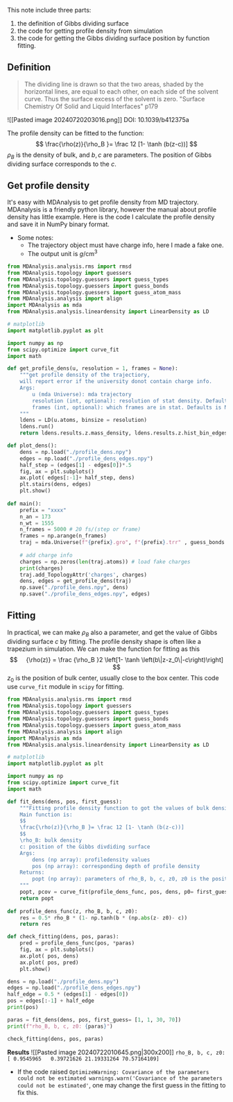 This note include three parts:
1. the definition of Gibbs dividing surface
2. the code for getting profile density from simulation
3. the code for getting the Gibbs dividing surface position by function fitting.
## Definition

>The dividing line is drawn so that the two areas, shaded by the horizontal lines, are equal to each other, on each side of the solvent curve. Thus the surface excess of the solvent is zero. 
>"Surface Chemistry Of Solid and Liquid Interfaces" p179

![[Pasted image 20240720203016.png]]
DOI: 10.1039/b412375a

The profile density can be fitted to the function:
$$
\frac{\rho(z)}{\rho_B }= \frac 12 [1- \tanh (b(z-c))]
$$
$\rho_B$ is the density of bulk, and $b, c$ are parameters. The position of Gibbs dividing surface corresponds to the $c$.

## Get profile density

 It's easy with MDAnalysis to get profile density from MD trajectory. MDAnalysis is a friendly python library, however the manual about profile density has little example. Here is the code I calculate the profile density and save it in NumPy binary format.

- Some notes:
	- The trajectory object must have charge info, here I made a fake one.
	- The output unit is $g/\text{cm}^3$  
``` python 
from MDAnalysis.analysis.rms import rmsd
from MDAnalysis.topology import guessers
from MDAnalysis.topology.guessers import guess_types
from MDAnalysis.topology.guessers import guess_bonds
from MDAnalysis.topology.guessers import guess_atom_mass
from MDAnalysis.analysis import align
import MDAnalysis as mda
from MDAnalysis.analysis.lineardensity import LinearDensity as LD

# matplotlib
import matplotlib.pyplot as plt

import numpy as np
from scipy.optimize import curve_fit
import math

def get_profile_dens(u, resolution = 1, frames = None):
    """get profile density of the trajectiory,
    will report error if the university donot contain charge info.
    Args:
        u (mda Universe): mda trajectory
        resolution (int, optional): resolution of stat density. Defaults to 1.
        frames (int, optional): which frames are in stat. Defaults is None and all frames will be counted.
    """
    ldens = LD(u.atoms, binsize = resolution)
    ldens.run()
    return ldens.results.z.mass_density, ldens.results.z.hist_bin_edges

def plot_dens():
    dens = np.load("./profile_dens.npy")
    edges = np.load("./profile_dens_edges.npy")
    half_step = (edges[1] - edges[0])*.5
    fig, ax = plt.subplots()
    ax.plot( edges[:-1]+ half_step, dens)
    plt.stairs(dens, edges)
    plt.show()
    
def main():
    prefix = "xxxx"
    n_an = 173
    n_wt = 1555
    n_frames = 5000 # 20 fs/(step or frame)
    frames = np.arange(n_frames)
    traj = mda.Universe(f"{prefix}.gro", f"{prefix}.trr" , guess_bonds = True
    
    # add charge info
    charges = np.zeros(len(traj.atoms)) # load fake charges
    print(charges)
    traj.add_TopologyAttr('charges', charges)
    dens, edges = get_profile_dens(traj)
    np.save("./profile_dens.npy", dens)
    np.save("./profile_dens_edges.npy", edges)
```

## Fitting

In practical, we can make $\rho_B$ also a parameter, and get the value of Gibbs dividing surface $c$ by fitting. 
The profile density shape is often like a trapezium in simulation. We can make the function for fitting as this
$$
    {\rho(z)} = \frac {\rho_B }2 \left[1- \tanh \left(b\|z-z_0\|-c\right)\right]
$$
$z_0$ is the position of bulk center, usually close to the box center.
This code use `curve_fit` module in `scipy` for fitting.

``` python
from MDAnalysis.analysis.rms import rmsd
from MDAnalysis.topology import guessers
from MDAnalysis.topology.guessers import guess_types
from MDAnalysis.topology.guessers import guess_bonds
from MDAnalysis.topology.guessers import guess_atom_mass
from MDAnalysis.analysis import align
import MDAnalysis as mda
from MDAnalysis.analysis.lineardensity import LinearDensity as LD

# matplotlib
import matplotlib.pyplot as plt

import numpy as np
from scipy.optimize import curve_fit
import math

def fit_dens(dens, pos, first_guess):
    """Fitting profile density function to got the values of bulk density and Gibbs dividing surface.
    Main function is:
    $$
    \frac{\rho(z)}{\rho_B }= \frac 12 [1- \tanh (b(z-c))]
    $$
    \rho_B: bulk density
    c: position of the Gibbs divdiding surface
    Args:
        dens (np array): profiledensity values
        pos (np array): corresponding depth of profile density
    Returns:
        popt (np array): parameters of rho_B, b, c, z0, z0 is the position where at the center of bulk
    """
    popt, pcov = curve_fit(profile_dens_func, pos, dens, p0= first_guess, bounds=(0, 200))
    return popt
    
def profile_dens_func(z, rho_B, b, c, z0):
    res = 0.5* rho_B * (1- np.tanh(b * (np.abs(z- z0)- c))
    return res  

def check_fitting(dens, pos, paras):
    pred = profile_dens_func(pos, *paras)
    fig, ax = plt.subplots()
    ax.plot( pos, dens)
    ax.plot( pos, pred)
    plt.show()

dens = np.load("./profile_dens.npy")
edges = np.load("./profile_dens_edges.npy")
half_edge = 0.5 * (edges[1] - edges[0])
pos = edges[:-1] + half_edge
print(pos)

paras = fit_dens(dens, pos, first_guess= [1, 1, 30, 70])
print(f"rho_B, b, c, z0: {paras}")

check_fitting(dens, pos, paras)
```

**Results** 
![[Pasted image 20240722010645.png|300x200]]
`rho_B, b, c, z0: [ 0.9545965   0.39721626 21.19331264 70.57164109]`

- If the code raised `OptimizeWarning: Covariance of the parameters could not be estimated warnings.warn('Covariance of the parameters could not be estimated'`, one may change the first guess in the fitting to fix this.
